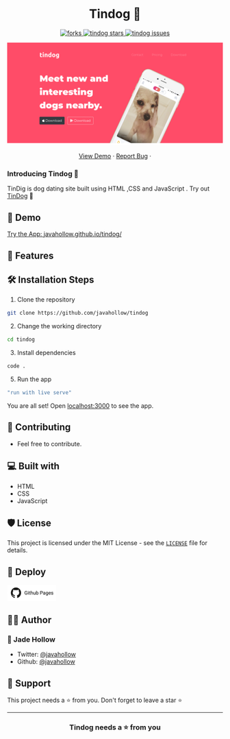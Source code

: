 <h1 align="center">Tindog 🐶</h1>

<p align="center">
</a>
<a href="https://github.com/javahollow/tindog/fork" target="blank">
<img src="https://img.shields.io/github/forks/javahollow/tindog?style=flat-square" alt=" forks"/>
</a>
<a href="https://github.com/javahollow/tindog/stargazers" target="blank">
<img src="https://img.shields.io/github/stars/javahollow/tindog?style=flat-square" alt="tindog stars"/>
</a>
<a href="https://github.com/javahollow/tindog/issues" target="blank">
<img src="https://img.shields.io/github/issues/javahollow/tindog?style=flat-square" alt="tindog issues"/>
</a>

<p align="center"><img src="./readme_assets/Screenshot 1.png" alt="tindog gif" width="550" /></p>

<p align="center">
    <a href="https://javahollow.github.io/tindog/" target="blank">View Demo</a>
    ·
    <a href="https://github.com/javahollow/tindog/issues/new">Report Bug</a>
    ·

</p>

### Introducing Tindog 👋

TinDig is dog dating site built using HTML ,CSS and JavaScript . Try out [TinDog](https://javahollow.github.io/tindog/) 🙌

## 🚀 Demo

<a href="https://javahollow.github.io/tindog/" target="blank">

Try the App: [javahollow.github.io/tindog/](https://javahollow.github.io/tindog/)

## 🧐 Features

## 🛠️ Installation Steps

1. Clone the repository

```bash
git clone https://github.com/javahollow/tindog
```

2. Change the working directory

```bash
cd tindog
```

3. Install dependencies

```bash
code .
```

5. Run the app

```bash
"run with live serve"
```

You are all set! Open [localhost:3000](http://localhost:5500/) to see the app.

## 🍰 Contributing

- Feel free to contribute.

## 💻 Built with

- HTML
- CSS
- JavaScript

## 🛡️ License

This project is licensed under the MIT License - see the [`LICENSE`](LICENSE) file for details.

## 🦄 Deploy

<a href="https://pages.github.com/">
<img src="./readme_assets/pages.svg" height="37.5px" />
</a>

## 👨‍💻 Author

### 👤 Jade Hollow

- Twitter: [@javahollow](https://twitter.com/javahollow)
- Github: [@javahollow](https://github.com/javahollow)

## 🙏 Support

This project needs a ⭐️ from you. Don't forget to leave a star ⭐️

---

<h3 align="center">
Tindog needs a ⭐️ from you
</h3>
